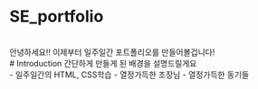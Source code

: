 # SE_portfolio
<br>
안녕하세요!!
이제부터 일주일간 포트폴리오를 만들어볼겁니다!
<br>
# Introduction
간단하게 만들게 된 배경을 설명드릴게요
<br>
- 일주일간의 HTML, CSS학습
- 열정가득한 조장님
- 열정가득한 동기들
